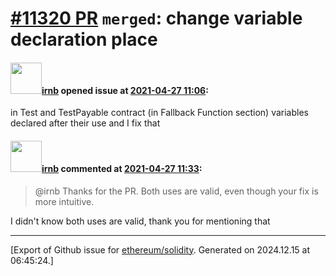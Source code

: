 # [\#11320 PR](https://github.com/ethereum/solidity/pull/11320) `merged`: change variable declaration place

#### <img src="https://avatars.githubusercontent.com/u/41897852?u=b2b0dff7563c2ec779d87d531f5a6f36e09b20c9&v=4" width="50">[irnb](https://github.com/irnb) opened issue at [2021-04-27 11:06](https://github.com/ethereum/solidity/pull/11320):

in Test and TestPayable contract (in Fallback Function section) 
variables declared after  their use and I fix that

#### <img src="https://avatars.githubusercontent.com/u/41897852?u=b2b0dff7563c2ec779d87d531f5a6f36e09b20c9&v=4" width="50">[irnb](https://github.com/irnb) commented at [2021-04-27 11:33](https://github.com/ethereum/solidity/pull/11320#issuecomment-827536991):

> @irnb Thanks for the PR. Both uses are valid, even though your fix is more intuitive.

I didn't know both uses are valid, thank you for mentioning that


-------------------------------------------------------------------------------



[Export of Github issue for [ethereum/solidity](https://github.com/ethereum/solidity). Generated on 2024.12.15 at 06:45:24.]
